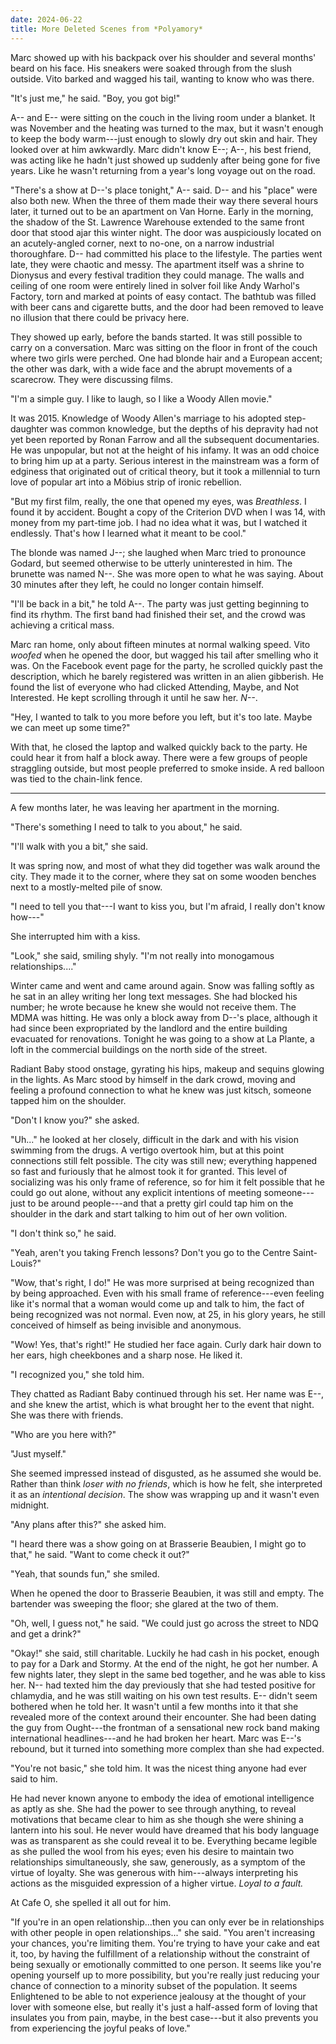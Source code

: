 ```yaml
---
date: 2024-06-22
title: More Deleted Scenes from *Polyamory*
---
```


Marc showed up with his backpack over his shoulder and several months' beard on his face. His sneakers were soaked through from the slush outside. Vito barked and wagged his tail, wanting to know who was there.

"It's just me," he said. "Boy, you got big!"

A-- and E-- were sitting on the couch in the living room under a blanket. It was November and the heating was turned to the max, but it wasn't enough to keep the body warm---just enough to slowly dry out skin and hair. They looked over at him awkwardly. Marc didn't know E--; A--, his best friend, was acting like he hadn't just showed up suddenly after being gone for five years. Like he wasn't returning from a year's long voyage out on the road.

"There's a show at D--'s place tonight," A-- said. D-- and his "place" were also both new. When the three of them made their way there several hours later, it turned out to be an apartment on Van Horne. Early in the morning, the shadow of the St. Lawrence Warehouse extended to the same front door that stood ajar this winter night. The door was auspiciously located on an acutely-angled corner, next to no-one, on a narrow industrial thoroughfare. D-- had committed his place to the lifestyle. The parties went late, they were chaotic and messy. The apartment itself was a shrine to Dionysus and every festival tradition they could manage. The walls and ceiling of one room were entirely lined in solver foil like Andy Warhol's Factory, torn and marked at points of easy contact. The bathtub was filled with beer cans and cigarette butts, and the door had been removed to leave no illusion that there could be privacy here.

They showed up early, before the bands started. It was still possible to carry on a conversation. Marc was sitting on the floor in front of the couch where two girls were perched. One had blonde hair and a European accent; the other was dark, with a wide face and the abrupt movements of a scarecrow. They were discussing films.

"I'm a simple guy. I like to laugh, so I like a Woody Allen movie."

It was 2015. Knowledge of Woody Allen's marriage to his adopted step-daughter was common knowledge, but the depths of his depravity had not yet been reported by Ronan Farrow and all the subsequent documentaries. He was unpopular, but not at the height of his infamy. It was an odd choice to bring him up at a party. Serious interest in the mainstream was a form of edginess that originated out of critical theory, but it took a millennial to turn love of popular art into a Möbius strip of ironic rebellion.

"But my first film, really, the one that opened my eyes, was *Breathless*. I found it by accident. Bought a copy of the Criterion DVD when I was 14, with money from my part-time job. I had no idea what it was, but I watched it endlessly. That's how I learned what it meant to be cool."

The blonde was named J--; she laughed when Marc tried to pronounce Godard, but seemed otherwise to be utterly uninterested in him. The brunette was named N--. She was more open to what he was saying. About 30 minutes after they left, he could no longer contain himself.

"I'll be back in a bit," he told A--. The party was just getting beginning to find its rhythm. The first band had finished their set, and the crowd was achieving a critical mass.

Marc ran home, only about fifteen minutes at normal walking speed. Vito *woofed* when he opened the door, but wagged his tail after smelling who it was. On the Facebook event page for the party, he scrolled quickly past the description, which he barely registered was written in an alien gibberish. He found the list of everyone who had clicked Attending, Maybe, and Not Interested. He kept scrolling through it until he saw her. *N--*.

"Hey, I wanted to talk to you more before you left, but it's too late. Maybe we can meet up some time?"

With that, he closed the laptop and walked quickly back to the party. He could hear it from half a block away. There were a few groups of people straggling outside, but most people preferred to smoke inside. A red balloon was tied to the chain-link fence.

***

A few months later, he was leaving her apartment in the morning.

"There's something I need to talk to you about," he said.

"I'll walk with you a bit," she said. 

It was spring now, and most of what they did together was walk around the city. They made it to the corner, where they sat on some wooden benches next to a mostly-melted pile of snow.

"I need to tell you that---I want to kiss you, but I'm afraid, I really don't know how---"

She interrupted him with a kiss.

"Look," she said, smiling shyly. "I'm not really into monogamous relationships...."

Winter came and went and came around again. Snow was falling softly as he sat in an alley writing her long text messages. She had blocked his number; he wrote because he knew she would not receive them. The MDMA was hitting. He was only a block away from D--'s place, although it had since been expropriated by the landlord and the entire building evacuated for renovations. Tonight he was going to a show at La Plante, a loft in the commercial buildings on the north side of the street.

Radiant Baby stood onstage, gyrating his hips, makeup and sequins glowing in the lights. As Marc stood by himself in the dark crowd, moving and feeling a profound connection to what he knew was just kitsch, someone tapped him on the shoulder.

"Don't I know you?" she asked.

"Uh..." he looked at her closely, difficult in the dark and with his vision swimming from the drugs. A vertigo overtook him, but at this point connections still felt possible. The city was still new; everything happened so fast and furiously that he almost took it for granted. This level of socializing was his only frame of reference, so for him it felt possible that he could go out alone, without any explicit intentions of meeting someone---just to be around people---and that a pretty girl could tap him on the shoulder in the dark and start talking to him out of her own volition.

"I don't think so," he said.

"Yeah, aren't you taking French lessons? Don't you go to the Centre Saint-Louis?"

"Wow, that's right, I do!" He was more surprised at being recognized than by being approached. Even with his small frame of reference---even feeling like it's normal that a woman would come up and talk to him, the fact of being recognized was not normal. Even now, at 25, in his glory years, he still conceived of himself as being invisible and anonymous.

"Wow! Yes, that's right!" He studied her face again. Curly dark hair down to her ears, high cheekbones and a sharp nose. He liked it.

"I recognized you," she told him.

They chatted as Radiant Baby continued through his set. Her name was E--, and she knew the artist, which is what brought her to the event that night. She was there with friends.

"Who are you here with?"

"Just myself."

She seemed impressed instead of disgusted, as he assumed she would be. Rather than think *loser with no friends*, which is how he felt, she interpreted it as an *intentional decision*. The show was wrapping up and it wasn't even midnight.

"Any plans after this?" she asked him.

"I heard there was a show going on at Brasserie Beaubien, I might go to that," he said. "Want to come check it out?"

"Yeah, that sounds fun," she smiled.

When he opened the door to Brasserie Beaubien, it was still and empty. The bartender was sweeping the floor; she glared at the two of them.

"Oh, well, I guess not," he said. "We could just go across the street to NDQ and get a drink?"

"Okay!" she said, still charitable. Luckily he had cash in his pocket, enough to pay for a Dark and Stormy. At the end of the night, he got her number. A few nights later, they slept in the same bed together, and he was able to kiss her. N-- had texted him the day previously that she had tested positive for chlamydia, and he was still waiting on his own test results. E-- didn't seem bothered when he told her. It wasn't until a few months into it that she revealed more of the context around their encounter. She had been dating the guy from Ought---the frontman of a sensational new rock band making international headlines---and he had broken her heart. Marc was E--'s rebound, but it turned into something more complex than she had expected.

"You're not basic," she told him. It was the nicest thing anyone had ever said to him.

He had never known anyone to embody the idea of emotional intelligence as aptly as she. She had the power to see through anything, to reveal motivations that became clear to him as she though she were shining a lantern into his soul. He never would have dreamed that his body language was as transparent as she could reveal it to be. Everything became legible as she pulled the wool from his eyes; even his desire to maintain two relationships simultaneously, she saw, generously, as a symptom of the virtue of loyalty. She was generous with him---always interpreting his actions as the misguided expression of a higher virtue. *Loyal to a fault.*

At Cafe O, she spelled it all out for him.

"If you're in an open relationship...then you can only ever be in relationships with other people in open relationships..." she said. "You aren't increasing your chances, you're limiting them. You're trying to have your cake and eat it, too, by having the fulfillment of a relationship without the constraint of being sexually or emotionally committed to one person. It seems like you're opening yourself up to more possibility, but you're really just reducing your chance of connection to a minority subset of the population. It seems Enlightened to be able to not experience jealousy at the thought of your lover with someone else, but really it's just a half-assed form of loving that insulates you from pain, maybe, in the best case---but it also prevents you from experiencing the joyful peaks of love."
